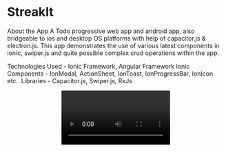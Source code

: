 # StreakIt
About the App
A Todo progressive web app and android app, also bridgeable to ios and desktop OS platforms with help of capacitor.js & electron.js.
This app demonstrates the use of various latest components in ionic, swiper.js and quite possible complex crud operations within the app.

Technologies Used - Ionic Framework, Angular Framework
Ionic Components - IonModal, ActionSheet, IonToast, IonProgressBar, IonIcon etc..
Libraries - Capacitor.js, Swiper.js, RxJs

<div align="center">
<video controls autoplay width="50%" src="https://github.com/user-attachments/assets/528fc6ed-ec0d-4020-8807-1c79b3ef512e"></video>
</div>
